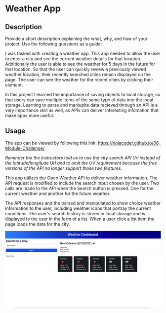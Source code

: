 # Weather App

## Description

Provide a short description explaining the what, why, and how of your project. Use the following questions as a guide:

I was tasked with creating a weather app. This app needed to allow the user to enter a city and see the current weather details for that location. Additionally the user is able to see the weather for 5 days in the future for that location. So that the user can quickly review a previously viewed weather location, their recently searched cities remain displayed on the page. The user can see the weather for the recent cities by clicking their element. 

In this project I learned the importance of saving objects to local storage, so that users can save multiple items of the same type of data into the local storage. Learning to parse and maniuplte data recieved through an API is a very importance skill as well, as APIs can deliver interesting infomation that make apps more useful.

## Usage

The app can be viewed by following this link: https://nolacoder.github.io/06-Module-Challenge/

*Reminder the the instructors told us to use the city search API Url instead of the latitude/longitude Url and to omit the UV requirement because the free versions of the API no longer support those two features.*

This app utilizes the Open Weather API to deliver weather information. The API request is modified to include the search input chosen by the user. Two calls are made to the API when the Search button is pressed. One for the current weather and another for the future weather. 

The API responses and the parsed and manipulated to show choice weather information to the user, including weather icons that portray the current conditions. The user's search history is stored in local storage and is displayed to the user in the form of a list. When a user click a list item the page loads the data for the city.

![Screenshot of weather app](./Assets/images/Weather%20app.png)
